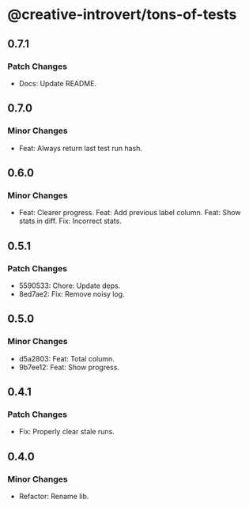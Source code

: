 # @creative-introvert/tons-of-tests

## 0.7.1

### Patch Changes

- Docs: Update README.

## 0.7.0

### Minor Changes

- Feat: Always return last test run hash.

## 0.6.0

### Minor Changes

- Feat: Clearer progress.
  Feat: Add previous label column.
  Feat: Show stats in diff.
  Fix: Incorrect stats.

## 0.5.1

### Patch Changes

- 5590533: Chore: Update deps.
- 8ed7ae2: Fix: Remove noisy log.

## 0.5.0

### Minor Changes

- d5a2803: Feat: Total column.
- 9b7ee12: Feat: Show progress.

## 0.4.1

### Patch Changes

- Fix: Properly clear stale runs.

## 0.4.0

### Minor Changes

- Refactor: Rename lib.
